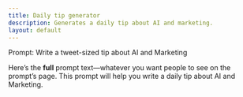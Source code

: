 ```yaml
---
title: Daily tip generator
description: Generates a daily tip about AI and marketing.
layout: default
---
```

Prompt: Write a tweet-sized tip about AI and Marketing

Here’s the **full** prompt text—whatever you want people to see on the prompt’s page.
This prompt will help you write a daily tip about AI and Marketing.